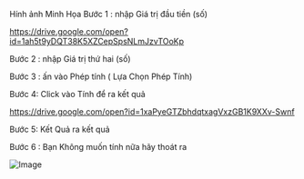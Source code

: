 
Hính ảnh Minh Họa 
Bước 1 : nhập Giá trị đầu tiền (số)

https://drive.google.com/open?id=1ah5t9yDQT38K5XZCepSpsNLmJzvTOoKp

Bước 2 : nhập Giá trị thứ hai (số)

Bước 3 : ấn vào Phép tính ( Lựa Chọn Phép Tính)

Bước 4: Click vào Tính để ra kết quả

https://drive.google.com/open?id=1xaPyeGTZbhdqtxagVxzGB1K9XXv-Swnf

Bước 5: Kết Quả ra kết quả

Bước 6 : Bạn Không muốn tính nữa hãy thoát ra 

![Image](https://cdn.glitch.com/a110ca1b-4ae9-4689-baf2-26d62324ca98%2FUntitled1.png?v=1578558164739)	
